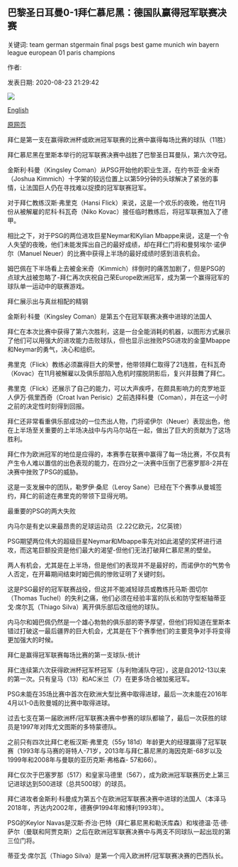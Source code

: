 ## 巴黎圣日耳曼0-1拜仁慕尼黑：德国队赢得冠军联赛决赛

关键词: team german stgermain final psgs best game munich win bayern league european 01 paris champions

作者: 

发表日期: 2020-08-23 21:29:42

![](https://ichef.bbci.co.uk/onesport/cps/624/cpsprodpb/557F/production/_114078812_bayern_reuters.jpg)

[English](Paris%20St-Germain%200-1%20Bayern%20Munich%3A%20German%20side%20win%20Champions%20League%20final.md)

[原网页](https://www.bbc.com/sport/football/53867676)

拜仁是第一支在赢得欧洲杯或欧洲冠军联赛的比赛中赢得每场比赛的球队（11胜）

拜仁慕尼黑在里斯本举行的冠军联赛决赛中战胜了巴黎圣日耳曼队，第六次夺冠。

金斯利·科曼（Kingsley Coman）从PSG开始他的职业生涯，在约书亚·金米奇（Joshua Kimmich）十字架的较远位置上以第59分钟的头球解决了紧张的事情，让法国巨人仍在寻找难以捉摸的冠军联赛冠军。

对于拜仁教练汉斯·弗里克（Hansi Flick）来说，这是一个欢乐的夜晚，他在11月份从被解雇的尼科·科瓦奇（Niko Kovac）接任临时教练后，将冠军联赛加入了德甲。

相比之下，对于PSG的两位进攻巨星Neymar和Kylian Mbappe来说，这是一个令人失望的夜晚，他们未能发挥出自己的最好成绩，却在拜仁门将和曼努埃尔·诺伊尔（Manuel Neuer）的比赛中获得上半场的最好成绩时感到沮丧机会。

姆巴佩在下半场看上去被金米奇（Kimmich）绊倒时的痛苦加剧了，但是PSG的点球大战被忽略了-拜仁再次庆祝自己荣Europe欧洲冠军，成为第一个赢得冠军的球队单一运动中的联赛游戏。

拜仁展示出与真丝相配的精钢

金斯利·科曼（Kingsley Coman）是第五个在冠军联赛决赛中进球的法国人

拜仁在本次比赛中获得了第六次胜利，这是一台全能消耗的机器，以图形方式展示了他们可以用强大的进攻能力击败球队，但也显示出挫败PSG进攻的金童Mbappe和Neymar的勇气，决心和组织。

弗里克（Flick）教练必须赢得巨大的荣誉，他带领拜仁取得了21连胜，在科瓦奇（Kovac）在11月被解雇以及俱乐部陷入危机时摆脱阴影后，复兴并鼓舞了拜仁。

弗里克（Flick）还展示了自己的能力，可以大声疾呼，在颇具影响力的克罗地亚人伊万·佩里西奇（Croat Ivan Perisic）之前选择科曼（Coman），并在这一小时之前的决定性时刻得到回报。

拜仁还非常看重俱乐部成功的一位杰出人物，门将诺伊尔（Neuer）表现出色，他在上半场至关重要的上半场决战中与内马尔站在一起，做出了巨大的贡献为了这场胜利。

拜仁作为欧洲冠军的地位是应得的，本赛季在联赛中赢得了每一场比赛，不仅具有产生令人难以置信的出色表现的能力，在四分之一决赛中压倒了巴塞罗那8-2并在决赛中挫败了PSG的威胁。

这是一支发展中的团队，勒罗伊·桑尼（Leroy Sane）已经在下个赛季从曼城签约，拜仁的前途在弗里克的带领下显得光明。

最重要的PSG的两大失败

内马尔是有史以来最昂贵的足球运动员（2.22亿欧元，2亿英镑）

PSG期望两位伟大的超级巨星Neymar和Mbappe率先对如此渴望的奖杯进行进攻，而这笔巨额投资是他们最大的渴望-但他们无法打破拜仁慕尼黑的壁垒。

两人有机会，尤其是在上半场，但是他们的表现并不是最好的，而诺伊尔的气势令人否定，在开幕期间结束时姆巴佩的惨败证明了关键时刻。

这是PSG最好的冠军联赛战役，但这并不能减轻球员或教练托马斯·图切尔（Thomas Tuchel）的失利之痛，他们必须在经验丰富的队长和防守型枢轴蒂亚戈·席尔瓦（Thiago Silva）离开俱乐部后改组他的球队。

内马尔和姆巴佩仍然是一个雄心勃勃的俱乐部的寄予厚望，但他们将知道在里斯本错过打破这一最后疆界的巨大机会，尤其是在下个赛季他们的主要竞争对手将变得更加强大的时候。

拜仁是赢得冠军联赛每场比赛的第一支球队-统计

拜仁连续第六次获得欧洲杯冠军杯冠军（与利物浦队夺冠），这是自2012-13以来的第一次。只有皇马（13）和AC米兰（7）在更多场合被加冕冠军。

PSG未能在35场比赛中首次在欧洲大型比赛中取得进球，最后一次未能在2016年4月以1-0击败曼城的比赛中取得进球。

过去七支在第一届欧洲杯/冠军联赛决赛中参赛的球队都输了，最后一次获胜的球员是1997年对阵尤文图斯的多特蒙德队。

之前只有四次比拜仁老板汉斯·弗里克（55y 181d）年龄更大的经理赢得了冠军联赛（1993年与马赛的哥特人-71岁，2013年与拜仁慕尼黑的海因克斯-68岁以及1999年和2008年与曼联的亚历克斯·弗格森- 57和66）。

拜仁仅次于巴塞罗那（517）和皇家马德里（567），成为欧洲冠军联赛历史上第三记进球达到500进球（总共500球）的球员。

拜仁进攻者金斯利·科曼成为第五个在欧洲冠军联赛决赛中进球的法国人（本泽马2018年，齐达内2002年，德赛伊1994年和博利1993年）。

PSG的Keylor Navas是汉斯·乔治·巴特（拜仁慕尼黑和勒沃库森）和埃德温·范·德·萨尔（曼联和阿贾克斯）之后在欧洲冠军联赛决赛中与两支不同球队一起出现的第三位门将。

蒂亚戈·席尔瓦（Thiago Silva）是第一个闯入欧洲杯/冠军联赛决赛的巴西队长。